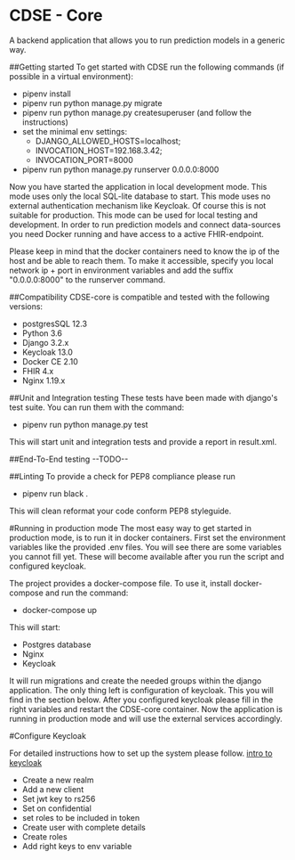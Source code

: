 # CDSE - Core
A backend application that allows you to run prediction models in a generic way.


##Getting started
To get started with CDSE run the following commands (if possible in a virtual environment):
- pipenv install
- pipenv run python manage.py migrate
- pipenv run python manage.py createsuperuser (and follow the instructions)
- set the minimal env settings:
    - DJANGO_ALLOWED_HOSTS=localhost;
    - INVOCATION_HOST=192.168.3.42;
    - INVOCATION_PORT=8000
- pipenv run python manage.py runserver 0.0.0.0:8000

Now you have started the application in local development mode.
This mode uses only the local SQL-lite database to start. This mode uses no external authentication mechanism like 
Keycloak. Of course this is not suitable for production. This mode can be used for local testing and development.
In order to run prediction models and connect data-sources you need Docker running and have access to a active 
FHIR-endpoint.

Please keep in mind that the docker containers need to know the ip of the host and be able to reach them.
To make it accessible, specify you local network ip + port in environment variables and add the suffix 
"0.0.0.0:8000" to the runserver command. 

##Compatibility
CDSE-core is compatible and tested with the following versions:
- postgresSQL 12.3
- Python 3.6
- Django 3.2.x
- Keycloak 13.0
- Docker CE 2.10
- FHIR 4.x
- Nginx 1.19.x

##Unit and Integration testing
These tests have been made with django's test suite. You can run them with the command:
- pipenv run python manage.py test

This will start unit and integration tests and provide a report in result.xml.

##End-To-End testing
--TODO--

##Linting
To provide a check for PEP8 compliance please run
- pipenv run black .

This will clean reformat your code conform PEP8 styleguide.

#Running in production mode
The most easy way to get started in production mode, is to run it in docker containers.
First set the environment variables like the provided .env files.
You will see there are some variables you cannot fill yet. 
These will become available after you run the script and configured keycloak.

The project provides a docker-compose file. To use it, install docker-compose and run the command:
- docker-compose up

This will start:
- Postgres database
- Nginx
- Keycloak

It will run migrations and create the needed groups within the django application.
The only thing left is configuration of keycloak. This you will find in the section below.
After you configured keycloak please fill in the right variables and restart the CDSE-core container.
Now the application is running in production mode and will use the external services accordingly.


#Configure Keycloak

For detailed instructions how to set up the system please follow. 
[intro to keycloak](https://www.youtube.com/watch?v=duawSV69LDI)

- Create a new realm
- Add a new client
- Set jwt key to rs256
- Set on confidential
- set roles to be included in token
- Create user with complete details
- Create roles
- Add right keys to env variable

